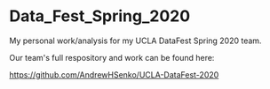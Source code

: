 # Data_Fest_Spring_2020
My personal work/analysis for my UCLA DataFest Spring 2020 team.

Our team's full respository and work can be found here:

https://github.com/AndrewHSenko/UCLA-DataFest-2020
